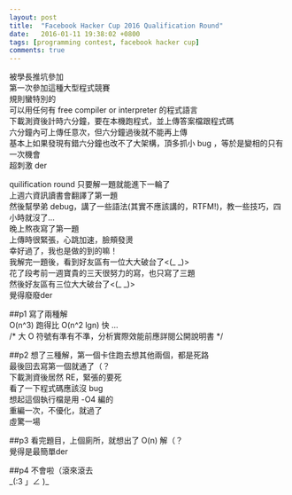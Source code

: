 ```yaml
---
layout: post
title:  "Facebook Hacker Cup 2016 Qualification Round"
date:   2016-01-11 19:38:02 +0800
tags: [programming contest, facebook hacker cup]
comments: true
---
```

被學長推坑參加  
第一次參加這種大型程式競賽  
規則蠻特別的  
可以用任何有 free compiler or interpreter 的程式語言  
下載測資後計時六分鐘，要在本機跑程式，並上傳答案檔跟程式碼  
六分鐘內可上傳任意次，但六分鐘過後就不能再上傳  
基本上如果發現有錯六分鐘也改不了大架構，頂多抓小 bug ，等於是變相的只有一次機會  
超刺激 der

quilification round 只要解一題就能進下一輪了  
上週六資訊讀書會翻譯了第一題  
然後幫學弟 debug，講了一些語法(其實不應該講的，RTFM!)，教一些技巧，四小時就沒了...  
晚上熬夜寫了第一題  
上傳時很緊張，心跳加速，臉頰發燙  
幸好過了，我也是做的到的嘛！  
我解完一題後，看到好友區有一位大大破台了<(\_ \_)>  
花了段考前一週寶貴的三天很努力的寫，也只寫了三題  
然後好友區有三位大大破台了<(\_ \_)>  
覺得廢廢der  

##p1
寫了兩種解  
O(n^3) 跑得比 O(n^2 lgn) 快 ...  
/* 大 O 符號有準有不準，分析實際效能前應詳閱公開說明書 */  

##p2
想了三種解，第一個卡住跑去想其他兩個，都是死路  
最後回去寫第一個就通了（？  
下載測資後居然 RE，緊張的要死  
看了一下程式碼應該沒 bug  
想起這個執行檔是用 -O4 編的  
重編一次，不優化，就過了  
虛驚一場  

##p3
看完題目，上個廁所，就想出了 O(n) 解（？  
覺得是最簡單der  

##p4
不會啦（滾來滾去  
\_(:3 」∠ )\_  

